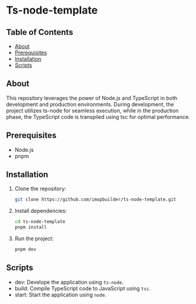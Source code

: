 # Ts-node-template

## Table of Contents
- [About](#about)
- [Prerequisites](#prerequisites)
- [Installation](#installation)
- [Scripts](#scripts)

## About

This repository leverages the power of Node.js and TypeScript in both development and production environments. During development, the project utilizes ts-node for seamless execution, while in the production phase, the TypeScript code is transpiled using tsc for optimal performance.

## Prerequisites

- Node.js
- pnpm

## Installation

1. Clone the repository:
   ```bash
   git clone https://github.com/imopbuilder/ts-node-template.git
   ```
2. Install dependencies:
   ```bash
   cd ts-node-template
   pnpm install  
   ```
3. Run the project:
   ```bash
   pnpm dev
   ```
## Scripts

   - dev: Develope the application using <code>ts-node</code>.
   - build: Compile TypeScript code to JavaScript using <code>tsc</code>.
   - start: Start the application using <code>node</code>.
   
